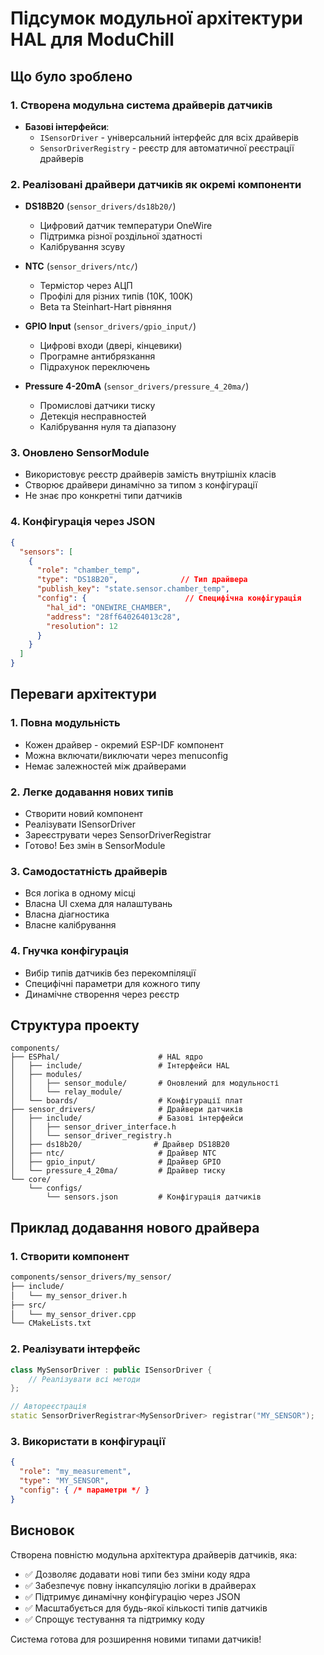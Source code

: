 # Підсумок модульної архітектури HAL для ModuChill

## Що було зроблено

### 1. Створена модульна система драйверів датчиків

- **Базові інтерфейси**:
  - `ISensorDriver` - універсальний інтерфейс для всіх драйверів
  - `SensorDriverRegistry` - реєстр для автоматичної реєстрації драйверів

### 2. Реалізовані драйвери датчиків як окремі компоненти

- **DS18B20** (`sensor_drivers/ds18b20/`)
  - Цифровий датчик температури OneWire
  - Підтримка різної роздільної здатності
  - Калібрування зсуву

- **NTC** (`sensor_drivers/ntc/`)
  - Термістор через АЦП
  - Профілі для різних типів (10K, 100K)
  - Beta та Steinhart-Hart рівняння

- **GPIO Input** (`sensor_drivers/gpio_input/`)
  - Цифрові входи (двері, кінцевики)
  - Програмне антибрязкання
  - Підрахунок переключень

- **Pressure 4-20mA** (`sensor_drivers/pressure_4_20ma/`)
  - Промислові датчики тиску
  - Детекція несправностей
  - Калібрування нуля та діапазону

### 3. Оновлено SensorModule

- Використовує реєстр драйверів замість внутрішніх класів
- Створює драйвери динамічно за типом з конфігурації
- Не знає про конкретні типи датчиків

### 4. Конфігурація через JSON

```json
{
  "sensors": [
    {
      "role": "chamber_temp",
      "type": "DS18B20",              // Тип драйвера
      "publish_key": "state.sensor.chamber_temp",
      "config": {                      // Специфічна конфігурація
        "hal_id": "ONEWIRE_CHAMBER",
        "address": "28ff640264013c28",
        "resolution": 12
      }
    }
  ]
}
```

## Переваги архітектури

### 1. Повна модульність
- Кожен драйвер - окремий ESP-IDF компонент
- Можна включати/виключати через menuconfig
- Немає залежностей між драйверами

### 2. Легке додавання нових типів
- Створити новий компонент
- Реалізувати ISensorDriver
- Зареєструвати через SensorDriverRegistrar
- Готово! Без змін в SensorModule

### 3. Самодостатність драйверів
- Вся логіка в одному місці
- Власна UI схема для налаштувань
- Власна діагностика
- Власне калібрування

### 4. Гнучка конфігурація
- Вибір типів датчиків без перекомпіляції
- Специфічні параметри для кожного типу
- Динамічне створення через реєстр

## Структура проекту

```
components/
├── ESPhal/                      # HAL ядро
│   ├── include/                 # Інтерфейси HAL
│   ├── modules/
│   │   ├── sensor_module/       # Оновлений для модульності
│   │   └── relay_module/
│   └── boards/                  # Конфігурації плат
├── sensor_drivers/              # Драйвери датчиків
│   ├── include/                 # Базові інтерфейси
│   │   ├── sensor_driver_interface.h
│   │   └── sensor_driver_registry.h
│   ├── ds18b20/                # Драйвер DS18B20
│   ├── ntc/                     # Драйвер NTC
│   ├── gpio_input/              # Драйвер GPIO
│   └── pressure_4_20ma/         # Драйвер тиску
└── core/
    └── configs/
        └── sensors.json         # Конфігурація датчиків
```

## Приклад додавання нового драйвера

### 1. Створити компонент
```bash
components/sensor_drivers/my_sensor/
├── include/
│   └── my_sensor_driver.h
├── src/
│   └── my_sensor_driver.cpp
└── CMakeLists.txt
```

### 2. Реалізувати інтерфейс
```cpp
class MySensorDriver : public ISensorDriver {
    // Реалізувати всі методи
};

// Автореєстрація
static SensorDriverRegistrar<MySensorDriver> registrar("MY_SENSOR");
```

### 3. Використати в конфігурації
```json
{
  "role": "my_measurement",
  "type": "MY_SENSOR",
  "config": { /* параметри */ }
}
```

## Висновок

Створена повністю модульна архітектура драйверів датчиків, яка:
- ✅ Дозволяє додавати нові типи без зміни коду ядра
- ✅ Забезпечує повну інкапсуляцію логіки в драйверах
- ✅ Підтримує динамічну конфігурацію через JSON
- ✅ Масштабується для будь-якої кількості типів датчиків
- ✅ Спрощує тестування та підтримку коду

Система готова для розширення новими типами датчиків!